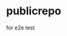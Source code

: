 # publicrepo
for e2e test













































































































































































































































































































































































































































































































































































































































































































































































































































































































































































































































































































































































































































































































































































































































































































































































































































































































































































































